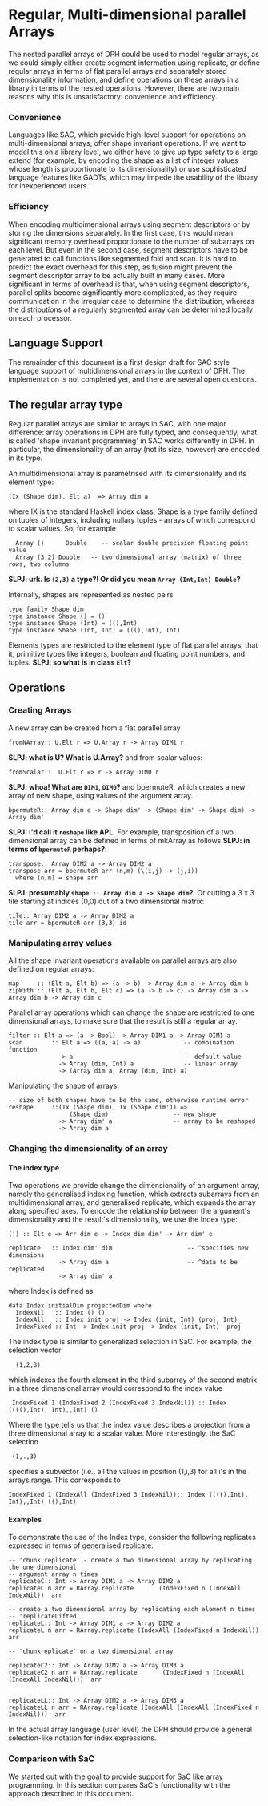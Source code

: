 # Regular, Multi-dimensional parallel Arrays


The nested parallel arrays of DPH could be used to model regular arrays, as we could simply either create segment information using replicate, or define regular arrays in terms of flat parallel arrays and separately stored dimensionality information, and define operations on these arrays in a library in terms of the nested operations. However, there are two main reasons why this is unsatisfactory: convenience and efficiency. 

### Convenience


Languages like SAC, which provide high-level support for operations on multi-dimensional arrays, offer shape invariant operations. If we want to model this on a library level, we either have to give up type safety to a
large extend (for example, by encoding the shape as a list of integer values whose length is proportionate to its dimensionality) or use sophisticated language features like GADTs, which may impede the usability of the library for inexperienced users.

### Efficiency


When encoding multidimensional arrays using segment descriptors or by storing the dimensions separately. In the first case, this would mean significant memory overhead proportionate to the number of subarrays on each level. But even in the second case, segment descriptors have to be generated to call functions like segmented fold and scan. It is hard to predict the exact overhead for this step, as fusion might prevent the segment descriptor array to be actually built in many cases. More significant in terms of overhead is that, when using segment descriptors, parallel splits become significantly more complicated, as they require communication in the irregular case to determine the distribution, whereas the distributions of a regularly segmented array can be determined locally on each processor.

## Language Support


The remainder of this document is a first design draft for SAC style language support of multidimensional arrays in the context of DPH. The implementation is not completed yet, and there are several open questions.

## The regular array type


 
Regular parallel arrays are similar to arrays in SAC, with one major
difference: array operations in DPH are fully typed, and consequently, what
is called 'shape invariant programming' in SAC works differently in DPH. In particular, the dimensionality of an array (not its size, however) are encoded in its type. 


An multidimensional array is parametrised with its dimensionality and its
element type:

```wiki
(Ix (Shape dim), Elt a)  => Array dim a 

```


where IX is the standard Haskell index class,  Shape is a type family defined on tuples of integers, including nullary
tuples - arrays of which correspond to scalar values. So, for example

```wiki
  Array ()      Double    -- scalar double precision floating point value
  Array (3,2) Double   -- two dimensional array (matrix) of three rows, two columns
```

**SLPJ: urk. Is `(2,3)` a type?!  Or did you mean `Array (Int,Int) Double`?**


Internally, shapes are represented as nested pairs

```wiki
type family Shape dim
type instance Shape () = ()
type instance Shape (Int) = ((),Int)
type instance Shape (Int, Int) = (((),Int), Int)
```


Elements types are restricted to the element type of flat parallel
arrays, that it, primitive types like integers, boolean and floating
point numbers, and tuples. **SLPJ: so what is in class `Elt`?**

## Operations

### Creating Arrays


A new array can be created from a flat parallel array

```wiki
fromNArray:: U.Elt r => U.Array r -> Array DIM1 r
```

**SLPJ: what is U?  What is U.Array?**
and from scalar values:

```wiki
fromScalar::  U.Elt r => r -> Array DIM0 r
```

**SLPJ: whoa!  What are `DIM1`, `DIM0`?**
and  bpermuteR, which creates a new array of new shape, using values of the argument array.

```wiki
bpermuteR:: Array dim e -> Shape dim' -> (Shape dim' -> Shape dim) -> Array dim'
```

**SLPJ: I'd call it `reshape` like APL.**
For example, transposition of a two dimensional array can be defined in terms of mkArray as follows **SLPJ: in terms of `bpermuteR` perhaps?**:

```wiki
transpose:: Array DIM2 a -> Array DIM2 a
transpose arr = bpermuteR arr (n,m) (\(i,j) -> (j,i))
  where (n,m) = shape arr
```

**SLPJ: presumably `shape :: Array dim a -> Shape dim`?**.
Or cutting a 3 x 3 tile starting at indices (0,0) out of a two dimensional matrix:

```wiki
tile:: Array DIM2 a -> Array DIM2 a
tile arr = bpermuteR arr (3,3) id
```

### Manipulating array values


All the shape invariant operations available on parallel arrays are also defined on regular arrays:

```wiki
map     :: (Elt a, Elt b) => (a -> b) -> Array dim a -> Array dim b
zipWith :: (Elt a, Elt b, Elt c) => (a -> b -> c) -> Array dim a -> Array dim b -> Array dim c
```


Parallel array operations which can change the shape are restricted to one dimensional arrays, to make sure that the 
result is still a regular array. 

```wiki
filter :: Elt a => (a -> Bool) -> Array DIM1 a -> Array DIM1 a
scan        :: Elt a => ((a, a) -> a)            -- combination function
              -> a                               -- default value
              -> Array (dim, Int) a              -- linear array
              -> (Array dim a, Array (dim, Int) a)
```


Manipulating the shape of arrays:

```wiki
-- size of both shapes have to be the same, otherwise runtime error
reshape     ::(Ix (Shape dim), Ix (Shape dim')) =>
                 (Shape dim)                  -- new shape
              -> Array dim' a                 -- array to be reshaped
              -> Array dim a
```

### Changing the dimensionality of an array

#### The index type


Two operations we provide change the dimensionality of an argument
array, namely the generalised indexing function, which extracts
subarrays from an multidimensional array, and generalised replicate,
which expands the array along specified axes. To encode the
relationship between the argument's dimensionality and the result's dimensionality, 
we use the Index type:

```wiki
(!) :: Elt e => Arr dim e -> Index dim dim' -> Arr dim' e

replicate   :: Index dim' dim                     -- ^specifies new dimensions
              -> Array dim a                      -- ^data to be replicated
              -> Array dim' a

```


where Index is defined as

```wiki
data Index initialDim projectedDim where
  IndexNil   :: Index () ()
  IndexAll   :: Index init proj -> Index (init, Int) (proj, Int)
  IndexFixed :: Int -> Index init proj -> Index (init, Int)  proj
```


The index type is similar to generalized  selection in SaC. For example, the selection vector 

```wiki
  (1,2,3)
```


which indexes the fourth element in the third subarray of the second matrix in a three dimensional array would correspond to the index value

```wiki
 IndexFixed 1 (IndexFixed 2 (IndexFixed 3 IndexNil)) :: Index ((((),Int), Int),,Int) ()
```


Where the type tells us that the index value describes a projection from a three dimensional array to a scalar value. More interestingly,  the SaC selection

```wiki
 (1,.,3)
```


specifies a subvector (i.e., all the values in position (1,i,3) for all i's in the arrays range. This corresponds to

```wiki
IndexFixed 1 (IndexAll (IndexFixed 3 IndexNil)):: Index ((((),Int), Int),,Int) ((),Int)
```

#### Examples


To demonstrate the use of the Index type, consider the following replicates expressed in terms of generalised replicate:

```wiki
-- 'chunk replicate' - create a two dimensional array by replicating the one dimensional 
-- argument array n times
replicateC:: Int -> Array DIM1 a -> Array DIM2 a
replicateC n arr = RArray.replicate       (IndexFixed n (IndexAll IndexNil))  arr

-- create a two dimensional array by replicating each element n times
-- 'replicateLifted'
replicateL:: Int -> Array DIM1 a -> Array DIM2 a
replicateL n arr = RArray.replicate (IndexAll (IndexFixed n IndexNil))  arr

-- 'chunkreplicate' on a two dimensional array
--
replicateC2:: Int -> Array DIM2 a -> Array DIM3 a
replicateC2 n arr = RArray.replicate       (IndexFixed n (IndexAll (IndexAll IndexNil)))  arr
 

replicateLL:: Int -> Array DIM2 a -> Array DIM3 a
replicateLL n arr = RArray.replicate (IndexAll (IndexAll (IndexFixed n IndexNil)))  arr
```


In the actual array language (user level) the DPH should provide a general selection-like notation for index expressions.

### Comparison with SaC


We started out with the goal to provide support for SaC like array programming. In this section compares SaC's functionality with the approach described in this document.
